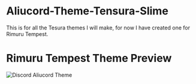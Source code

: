 # Aliucord-Theme-Tensura-Slime

This is for all the  Tesura themes I will make, for now I have created one for Rimuru Tempest.

# Rimuru Tempest Theme Preview
![Discord Aliucord Theme](https://user-images.githubusercontent.com/39390981/134425494-9c7aa9b9-0946-47a1-a04f-d445dc53cea2.png)
